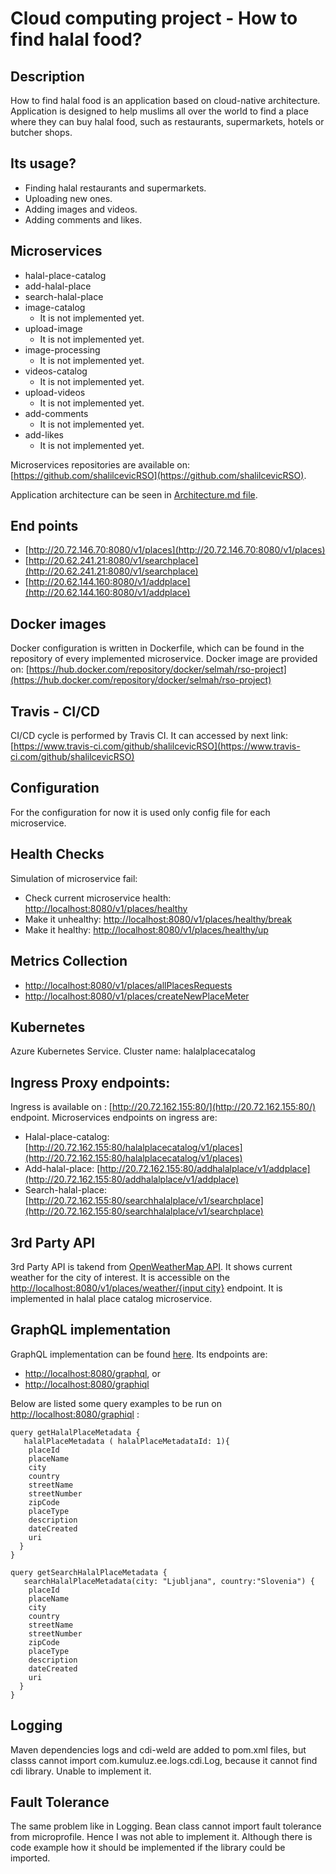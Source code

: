 # Cloud computing project - How to find halal food?
## Description
How to find halal food is an application based on cloud-native architecture. Application is designed to help muslims all over the world to find a place where they can buy halal food, such as restaurants, supermarkets, hotels or butcher shops.

## Its usage?
  - Finding halal restaurants and supermarkets.
  - Uploading new ones.
  - Adding images and videos.
  - Adding comments and likes.

## Microservices
  - halal-place-catalog
  - add-halal-place
  - search-halal-place
  - image-catalog
    - It is not implemented yet.
  - upload-image
    - It is not implemented yet.
  - image-processing
    - It is not implemented yet.
  - videos-catalog
    - It is not implemented yet.
  - upload-videos
    - It is not implemented yet.
  - add-comments
    - It is not implemented yet.
  - add-likes
    - It is not implemented yet.
    
  
  
  Microservices repositories are available on: [https://github.com/shalilcevicRSO](https://github.com/shalilcevicRSO).
  
  Application architecture can be seen in [Architecture.md file](https://github.com/shalilcevicRSO/documentation/blob/main/Architecture.md).
  
## End points
- [http://20.72.146.70:8080/v1/places](http://20.72.146.70:8080/v1/places)
- [http://20.62.241.21:8080/v1/searchplace](http://20.62.241.21:8080/v1/searchplace)
- [http://20.62.144.160:8080/v1/addplace](http://20.62.144.160:8080/v1/addplace)
  
  

## Docker images
Docker configuration is written in Dockerfile, which can be found in the repository of every implemented microservice.
Docker image are provided on: [https://hub.docker.com/repository/docker/selmah/rso-project](https://hub.docker.com/repository/docker/selmah/rso-project)


## Travis - CI/CD

CI/CD cycle is performed by Travis CI. It can accessed by next link: [https://www.travis-ci.com/github/shalilcevicRSO](https://www.travis-ci.com/github/shalilcevicRSO)

## Configuration

For the configuration for now it is used only config file for each microservice.

## Health Checks
Simulation of microservice fail: 
- Check current microservice health: [http://localhost:8080/v1/places/healthy](http://localhost:8080/v1/places/healthy)
- Make it unhealthy: [http://localhost:8080/v1/places/healthy/break](http://localhost:8080/v1/places/healthy/break)
- Make it healthy: [http://localhost:8080/v1/places/healthy/up](http://localhost:8080/v1/places/healthy/up)



## Metrics Collection
  - [http://localhost:8080/v1/places/allPlacesRequests](http://localhost:8080/v1/places/allPlacesRequests)
  - [http://localhost:8080/v1/places/createNewPlaceMeter](http://localhost:8080/v1/places/createNewPlaceMeter)

## Kubernetes
  Azure Kubernetes Service.
  Cluster name: halalplacecatalog
  
## Ingress Proxy endpoints:
Ingress is available on : [http://20.72.162.155:80/](http://20.72.162.155:80/) endpoint.
Microservices endpoints on ingress are:
- Halal-place-catalog: [http://20.72.162.155:80/halalplacecatalog/v1/places](http://20.72.162.155:80/halalplacecatalog/v1/places)
- Add-halal-place: [http://20.72.162.155:80/addhalalplace/v1/addplace](http://20.72.162.155:80/addhalalplace/v1/addplace)
- Search-halal-place: [http://20.72.162.155:80/searchhalalplace/v1/searchplace](http://20.72.162.155:80/searchhalalplace/v1/searchplace)

## 3rd Party API
3rd Party API is takend from [OpenWeatherMap API](https://openweathermap.org/api). It shows current weather for the city of interest.
It is accessible on the [http://localhost:8080/v1/places/weather/{input city}](http://localhost:8080/v1/places/weather/ljubljana) endpoint.
It is implemented in halal place catalog microservice.

## GraphQL implementation

GraphQL implementation can be found [here](https://github.com/shalilcevicRSO/halal-place-catalog/tree/main/api/src/main/java/com/selma/halal/food/project/graphql).
Its endpoints are:
- [http://localhost:8080/graphql](http://localhost:8080/graphql), or
- [http://localhost:8080/graphiql](http://localhost:8080/graphiql) 

Below are listed some query examples to be run on [http://localhost:8080/graphiql](http://localhost:8080/graphiql) :
```
query getHalalPlaceMetadata {
   halalPlaceMetadata ( halalPlaceMetadataId: 1){
    placeId
    placeName
    city
    country
    streetName
    streetNumber
    zipCode
    placeType
    description
    dateCreated
    uri
  }
}
```
```
query getSearchHalalPlaceMetadata {
   searchHalalPlaceMetadata(city: "Ljubljana", country:"Slovenia") {
    placeId
    placeName
    city
    country
    streetName
    streetNumber
    zipCode
    placeType
    description
    dateCreated
    uri
  }
}
```



## Logging

Maven dependencies logs and cdi-weld are added to pom.xml files, but classs cannot import com.kumuluz.ee.logs.cdi.Log, because it cannot find cdi library.
Unable to implement it.

## Fault Tolerance

The same problem like in Logging. Bean class cannot import fault tolerance from microprofile. Hence I was not able to implement it. Although there is code example how it should be implemented if the library could be imported.





